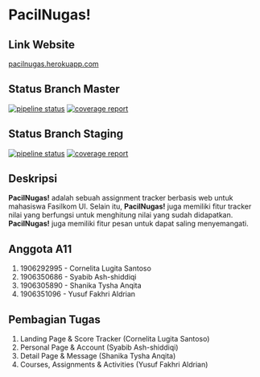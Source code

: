 # PacilNugas!

## Link Website

[pacilnugas.herokuapp.com](https://pacilnugas.herokuapp.com)

## Status Branch Master

[![pipeline status](https://gitlab.com/a11-pacilnugas/pacilnugas/badges/master/pipeline.svg)](https://gitlab.com/a11-pacilnugas/pacilnugas/-/commits/master)
[![coverage report](https://gitlab.com/a11-pacilnugas/pacilnugas/badges/master/coverage.svg)](https://gitlab.com/a11-pacilnugas/pacilnugas/-/commits/master)

## Status Branch Staging

[![pipeline status](https://gitlab.com/a11-pacilnugas/pacilnugas/badges/staging/pipeline.svg)](https://gitlab.com/a11-pacilnugas/pacilnugas/-/commits/staging)
[![coverage report](https://gitlab.com/a11-pacilnugas/pacilnugas/badges/staging/coverage.svg)](https://gitlab.com/a11-pacilnugas/pacilnugas/-/commits/staging)

## Deskripsi

**PacilNugas!** adalah sebuah assignment tracker berbasis web untuk mahasiswa Fasilkom UI. Selain itu, **PacilNugas!** juga memiliki fitur tracker nilai yang berfungsi untuk menghitung nilai yang sudah didapatkan. **PacilNugas!** juga memiliki fitur pesan untuk dapat saling menyemangati.

## Anggota A11

1. 1906292995 - Cornelita Lugita Santoso
2. 1906350686 - Syabib Ash-shiddiqi
3. 1906305890 - Shanika Tysha Anqita
4. 1906351096 - Yusuf Fakhri Aldrian

## Pembagian Tugas

1. Landing Page & Score Tracker (Cornelita Lugita Santoso)
2. Personal Page & Account (Syabib Ash-shiddiqi)
3. Detail Page & Message (Shanika Tysha Anqita)
4. Courses, Assignments & Activities (Yusuf Fakhri Aldrian)
